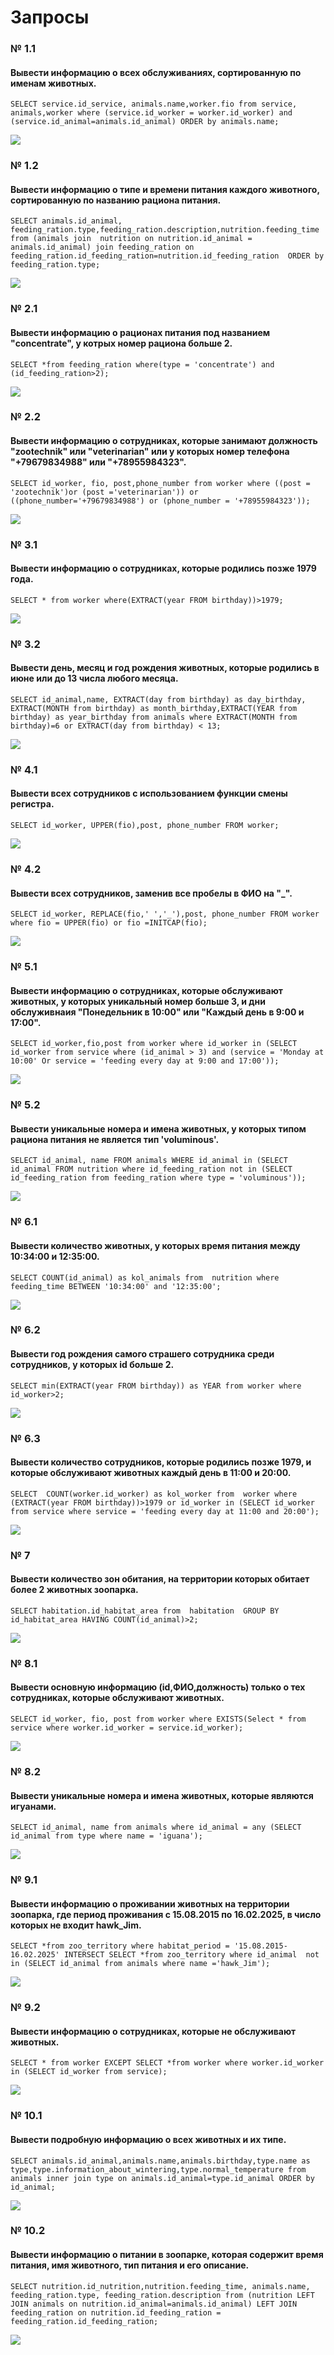 # Запросы

### № 1.1 
#### Вывести информацию о всех обслуживаниях, сортированную по именам животных.
```
SELECT service.id_service, animals.name,worker.fio from service, animals,worker where (service.id_worker = worker.id_worker) and (service.id_animal=animals.id_animal) ORDER by animals.name;
```
![](1.1.png)
### № 1.2 
#### Вывести информацию о типе и времени питания каждого животного, сортированную по названию рациона питания.
```
SELECT animals.id_animal, feeding_ration.type,feeding_ration.description,nutrition.feeding_time from (animals join  nutrition on nutrition.id_animal = animals.id_animal) join feeding_ration on feeding_ration.id_feeding_ration=nutrition.id_feeding_ration  ORDER by feeding_ration.type; 
```
![](1.2.png)
### № 2.1
#### Вывести информацию о рационах питания под названием "concentrate", у котрых номер рациона больше 2. 
```
SELECT *from feeding_ration where(type = 'concentrate') and (id_feeding_ration>2);
```
![](2.1.png)
### № 2.2
#### Вывести информацию о сотрудниках, которые занимают должность "zootechnik" или "veterinarian" или у которых номер телефона "+79679834988" или "+78955984323".
```
SELECT id_worker, fio, post,phone_number from worker where ((post = 'zootechnik')or (post ='veterinarian')) or ((phone_number='+79679834988') or (phone_number = '+78955984323'));
```
![](2.2.png)
### № 3.1
#### Вывести информацию о сотрудниках, которые родились позже 1979 года.
```
SELECT * from worker where(EXTRACT(year FROM birthday))>1979;
```
![](3.1.png)
### № 3.2
#### Вывести день, месяц и год рождения животных, которые родились в июне или до 13 числа любого месяца. 
```
SELECT id_animal,name, EXTRACT(day from birthday) as day_birthday, EXTRACT(MONTH from birthday) as month_birthday,EXTRACT(YEAR from birthday) as year_birthday from animals where EXTRACT(MONTH from birthday)=6 or EXTRACT(day from birthday) < 13; 
```
![](3.2.png)
### № 4.1
#### Вывести всех сотрудников с использованием функции смены регистра.
```
SELECT id_worker, UPPER(fio),post, phone_number FROM worker; 
```
![](4.1.png)
### № 4.2 
#### Вывести всех сотрудников, заменив  все пробелы в ФИО на "_".
```
SELECT id_worker, REPLACE(fio,' ','_'),post, phone_number FROM worker where fio = UPPER(fio) or fio =INITCAP(fio);
```
![](4.2.png)
### № 5.1
#### Вывести информацию о сотрудниках, которые обслуживают животных, у которых уникальный номер больше 3, и дни обслуживнаия "Понедельник в 10:00" или "Каждый день в 9:00 и 17:00".
```
SELECT id_worker,fio,post from worker where id_worker in (SELECT id_worker from service where (id_animal > 3) and (service = 'Monday at 10:00' Or service = 'feeding every day at 9:00 and 17:00'));
```
![](5.1.png)
### № 5.2
#### Вывести уникальные номера и имена животных, у которых типом рациона питания не является тип 'voluminous'.
```
SELECT id_animal, name FROM animals WHERE id_animal in (SELECT id_animal FROM nutrition where id_feeding_ration not in (SELECT id_feeding_ration from feeding_ration where type = 'voluminous'));
```
![](5.2.png)
### № 6.1
#### Вывести количество животных, у которых время питания между 10:34:00 и 12:35:00.
```
SELECT COUNT(id_animal) as kol_animals from  nutrition where feeding_time BETWEEN '10:34:00' and '12:35:00';
```
![](6.1.png)
### № 6.2
#### Вывести год рождения самого страшего сотрудника среди сотрудников, у которых id больше 2. 
```
SELECT min(EXTRACT(year FROM birthday)) as YEAR from worker where id_worker>2;
```
![](6.2.png)
### № 6.3
#### Вывести количество сотрудников, которые родились позже 1979, и которые обслуживают животных каждый день в 11:00 и 20:00.
```
SELECT  COUNT(worker.id_worker) as kol_worker from  worker where (EXTRACT(year FROM birthday))>1979 or id_worker in (SELECT id_worker from service where service = 'feeding every day at 11:00 and 20:00');
```
![](6.3.png)
### № 7
#### Вывести количество зон обитания, на территории которых обитает более 2 животных зоопарка.
```
SELECT habitation.id_habitat_area from  habitation  GROUP BY id_habitat_area HAVING COUNT(id_animal)>2;
```
![](7.png)
### № 8.1
#### Вывести основную информацию (id,ФИО,должность) только о тех сотрудниках, которые обслуживают животных.
```
SELECT id_worker, fio, post from worker where EXISTS(Select * from service where worker.id_worker = service.id_worker);
```
![](8.1.png)
### № 8.2
#### Вывести уникальные номера и имена животных, которые являются игуанами.
```
SELECT id_animal, name from animals where id_animal = any (SELECT id_animal from type where name = 'iguana');
```
![](8.2.png)
### № 9.1
#### Вывести информацию о проживании животных на территории зоопарка, где период проживания с 15.08.2015 по 16.02.2025, в число которых не входит hawk_Jim.
```
SELECT *from zoo_territory where habitat_period = '15.08.2015-16.02.2025' INTERSECT SELECT *from zoo_territory where id_animal  not in (SELECT id_animal from animals where name ='hawk_Jim');
```
![](9.1.png)
### № 9.2
#### Вывести информацию о сотрудниках, которые не обслуживают животных.
```
SELECT * from worker EXCEPT SELECT *from worker where worker.id_worker in (SELECT id_worker from service);
```
![](9.2.png)
### № 10.1
#### Вывести подробную информацию о всех животных и их типе.
```
SELECT animals.id_animal,animals.name,animals.birthday,type.name as type,type.information_about_wintering,type.normal_temperature from animals inner join type on animals.id_animal=type.id_animal ORDER by id_animal;
```
![](10.1.png)
### № 10.2
#### Вывести информацию о питании в зоопарке, которая содержит время питания, имя животного, тип питания и его описание.
```
SELECT nutrition.id_nutrition,nutrition.feeding_time, animals.name, feeding_ration.type, feeding_ration.description from (nutrition LEFT JOIN animals on nutrition.id_animal=animals.id_animal) LEFT JOIN feeding_ration on nutrition.id_feeding_ration = feeding_ration.id_feeding_ration;
```
![](10.2.png)
